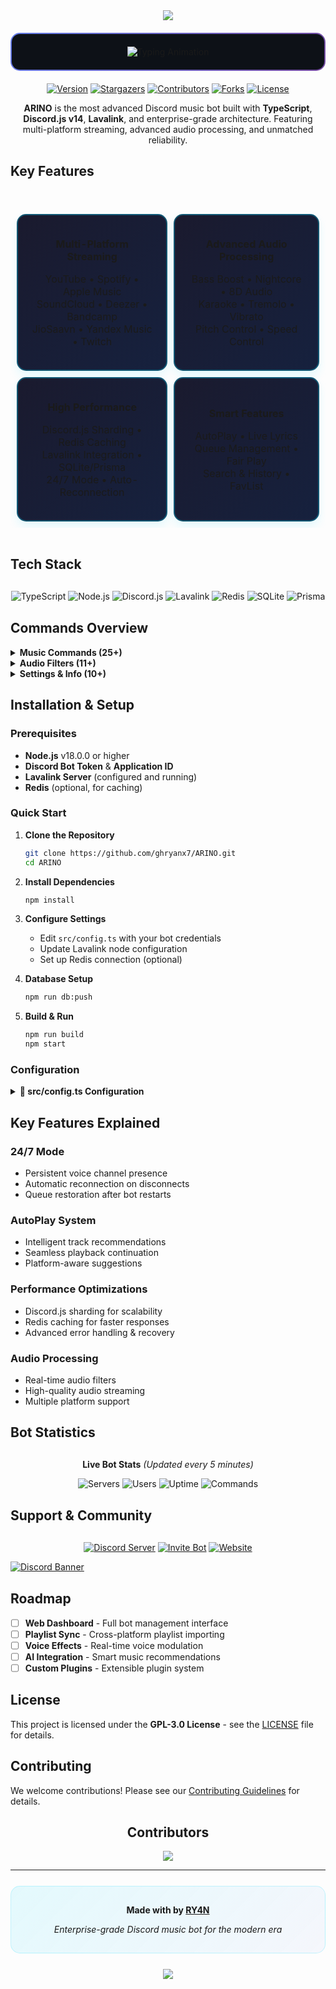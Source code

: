 
<div align="center">

<a href="https://discord.gg/W2GheK3F9m">
<img src="https://capsule-render.vercel.app/api?type=waving&color=0:EEFF00,100:a82da8&animation=blink&height=150&reversal=true&width=100&theme=gruvbox&section=header&text=ARINO&fontColor=15f8ef&fontSize=75&fontAlignY=39" />
</a>


<div style="background: linear-gradient(135deg, #667eea 0%, #764ba2 100%); padding: 2px; border-radius: 15px; margin: 20px 0;">
  <div style="background: #0d1117; padding: 20px; border-radius: 13px;">
    <img src="https://readme-typing-svg.herokuapp.com?font=Orbitron&weight=700&size=28&duration=2500&pause=800&color=00D9FF&center=true&vCenter=true&width=600&lines=Enterprise+Grade+Music+Bot;Multi-Platform+Streaming;24/7+High+Performance;Advanced+Audio+Processing" alt="Typing Animation" />
  </div>
</div>

[![Version][version-shield]][version-url]
[![Stargazers][stars-shield]][stars-url]
[![Contributors][contributors-shield]][contributors-url]
[![Forks][forks-shield]][forks-url]
[![License][license-shield]][license-url]

**ARINO** is the most advanced Discord music bot built with **TypeScript**, **Discord.js v14**, **Lavalink**, and enterprise-grade architecture. Featuring multi-platform streaming, advanced audio processing, and unmatched reliability.

</div>

## Key Features

<div style="display: grid; gap: 20px; margin: 30px 0;">

<table style="width: 100%; border-collapse: separate; border-spacing: 10px;">
<tr>
<td align="center" style="background: linear-gradient(135deg, #1a1a2e 0%, #16213e 100%); padding: 20px; border-radius: 15px; border: 2px solid rgba(0,217,255,0.3); box-shadow: 0 8px 16px rgba(0,217,255,0.1);">

**Multi-Platform Streaming**
<div style="margin: 15px 0;">
YouTube • Spotify • Apple Music<br/>
SoundCloud • Deezer • Bandcamp<br/>
JioSaavn • Yandex Music • Twitch
</div>

</td>
<td align="center" style="background: linear-gradient(135deg, #1a1a2e 0%, #16213e 100%); padding: 20px; border-radius: 15px; border: 2px solid rgba(0,217,255,0.3); box-shadow: 0 8px 16px rgba(0,217,255,0.1);">

**Advanced Audio Processing**
<div style="margin: 15px 0;">
Bass Boost • Nightcore • 8D Audio<br/>
Karaoke • Tremolo • Vibrato<br/>
Pitch Control • Speed Control
</div>

</td>
</tr>
<tr>
<td align="center" style="background: linear-gradient(135deg, #1a1a2e 0%, #16213e 100%); padding: 20px; border-radius: 15px; border: 2px solid rgba(0,217,255,0.3); box-shadow: 0 8px 16px rgba(0,217,255,0.1);">

**High Performance**
<div style="margin: 15px 0;">
Discord.js Sharding • Redis Caching<br/>
Lavalink Integration • SQLite/Prisma<br/>
24/7 Mode • Auto-Reconnection
</div>

</td>
<td align="center" style="background: linear-gradient(135deg, #1a1a2e 0%, #16213e 100%); padding: 20px; border-radius: 15px; border: 2px solid rgba(0,217,255,0.3); box-shadow: 0 8px 16px rgba(0,217,255,0.1);">

**Smart Features**
<div style="margin: 15px 0;">
AutoPlay • Live Lyrics<br/>
Queue Management • Fair Play<br/>
Search & History • FavList
</div>

</td>
</tr>
</table>

</div>

## Tech Stack

<div align="center" style="margin: 30px 0;">

![TypeScript](https://img.shields.io/badge/TypeScript-007ACC?style=for-the-badge&logo=typescript&logoColor=white)
![Node.js](https://img.shields.io/badge/Node.js-43853D?style=for-the-badge&logo=node.js&logoColor=white)
![Discord.js](https://img.shields.io/badge/Discord.js-5865F2?style=for-the-badge&logo=discord&logoColor=white)
![Lavalink](https://img.shields.io/badge/Lavalink-FF6B6B?style=for-the-badge&logo=music&logoColor=white)
![Redis](https://img.shields.io/badge/Redis-DC382D?style=for-the-badge&logo=redis&logoColor=white)
![SQLite](https://img.shields.io/badge/SQLite-07405E?style=for-the-badge&logo=sqlite&logoColor=white)
![Prisma](https://img.shields.io/badge/Prisma-3982CE?style=for-the-badge&logo=Prisma&logoColor=white)

</div>

## Commands Overview

<details>
<summary><b> Music Commands (25+)</b></summary>

- **Play Commands**: `play`, `playnext`, `search`, `lyrics`
- **Queue Management**: `queue`, `shuffle`, `clear`, `remove`, `skipto`
- **Playback Control**: `pause`, `resume`, `skip`, `stop`, `seek`, `replay`
- **Audio Control**: `volume`, `loop`, `autoplay`, `fairplay`
- **Utilities**: `nowplaying`, `grab`, `history`, `join`, `leave`

</details>

<details>
<summary><b> Audio Filters (11+)</b></summary>

- **Enhancement**: `bassboost`, `8d`, `nightcore`, `karaoke`
- **Modulation**: `tremolo`, `vibrato`, `rotation`
- **Control**: `pitch`, `speed`, `rate`, `lowpass`, `reset`

</details>

<details>
<summary><b> Settings & Info (10+)</b></summary>

- **Bot Info**: `stats`, `ping`, `help`, `invite`, `support`
- **Settings**: `247`, `prefix`, `lavalink`
- **Sources**: Platform-specific commands for each streaming service

</details>

## Installation & Setup

### Prerequisites

- **Node.js** v18.0.0 or higher
- **Discord Bot Token** & **Application ID**
- **Lavalink Server** (configured and running)
- **Redis** (optional, for caching)

### Quick Start

1. **Clone the Repository**
   ```bash
   git clone https://github.com/ghryanx7/ARINO.git
   cd ARINO
   ```

2. **Install Dependencies**
   ```bash
   npm install
   ```

3. **Configure Settings**
   - Edit `src/config.ts` with your bot credentials
   - Update Lavalink node configuration
   - Set up Redis connection (optional)

4. **Database Setup**
   ```bash
   npm run db:push
   ```

5. **Build & Run**
   ```bash
   npm run build
   npm start
   ```

### Configuration

<details>
<summary><b>📝 src/config.ts Configuration</b></summary>

```typescript
export default {
  TOKEN: "YOUR_BOT_TOKEN",
  CLIENT_ID: "YOUR_CLIENT_ID", 
  PREFIX: "+",
  OWNER_IDS: ["YOUR_USER_ID"],
  
  // Lavalink Configuration
  NODES: [
    {
      id: "Main-Node",
      host: "localhost",
      port: 2333,
      authorization: "youshallnotpass",
      secure: false,
    }
  ],

  // Redis Configuration (Optional)
  REDIS: {
    url: "redis://localhost:6379",
  },

  // Additional settings...
}
```

</details>

## Key Features Explained

### **24/7 Mode**
- Persistent voice channel presence
- Automatic reconnection on disconnects
- Queue restoration after bot restarts

### **AutoPlay System**
- Intelligent track recommendations
- Seamless playback continuation
- Platform-aware suggestions

### **Performance Optimizations**
- Discord.js sharding for scalability
- Redis caching for faster responses
- Advanced error handling & recovery

### **Audio Processing**
- Real-time audio filters
- High-quality audio streaming
- Multiple platform support

## Bot Statistics

<div align="center" style="margin: 30px 0;">

**Live Bot Stats** *(Updated every 5 minutes)*

![Servers](https://img.shields.io/badge/Servers-12+-success?style=for-the-badge)
![Users](https://img.shields.io/badge/Users-500+-blue?style=for-the-badge)
![Uptime](https://img.shields.io/badge/Uptime-99.9%25-brightgreen?style=for-the-badge)
![Commands](https://img.shields.io/badge/Commands-63+-orange?style=for-the-badge)

</div>

## Support & Community

<div style="margin: 30px 0;">

<div align="center">

[![Discord Server](https://img.shields.io/badge/Support_Server-5865F2?style=for-the-badge&logoColor=white&labelColor=1a1a1a)](https://discord.gg/W2GheK3F9m)
[![Invite Bot](https://img.shields.io/badge/Invite_ARINO-00D9FF?style=for-the-badge&logoColor=white&labelColor=1a1a1a)](https://discord.com/oauth2/authorize?client_id=1321595174056362111&permissions=8&scope=bot%20applications.commands&redirect_uri=https%3A%2F%2Fdiscord.com%2Finvite%2FW2GheK3F9m)
[![Website](https://img.shields.io/badge/Website-764ba2?style=for-the-badge&logoColor=white&labelColor=1a1a1a)](https://arino.bot)

</div>

[![Discord Banner](https://cdn.discordapp.com/attachments/1266081851714441267/1336484677199855759/Picsart_25-02-05_05-52-23-511.png)](https://discord.gg/W2GheK3F9m)

</div>

## Roadmap

- [ ] **Web Dashboard** - Full bot management interface
- [ ] **Playlist Sync** - Cross-platform playlist importing
- [ ] **Voice Effects** - Real-time voice modulation
- [ ] **AI Integration** - Smart music recommendations
- [ ] **Custom Plugins** - Extensible plugin system

## License

This project is licensed under the **GPL-3.0 License** - see the [LICENSE](LICENSE) file for details.

## Contributing

We welcome contributions! Please see our [Contributing Guidelines](CONTRIBUTING.md) for details.

<div align="center">

## Contributors

<a href="https://github.com/ghryanx7/ARINO/graphs/contributors">
  <img src="https://contrib.rocks/image?repo=ghryanx7/ARINO" />
</a>

---

<div style="margin: 25px 0; padding: 15px; background: linear-gradient(135deg, rgba(0,217,255,0.1) 0%, rgba(102,126,234,0.05) 100%); border-radius: 15px; border: 1px solid rgba(0,217,255,0.2);">

**Made with by [RY4N](https://github.com/ryanisnomore)**

*Enterprise-grade Discord music bot for the modern era*

</div>

<img src="https://capsule-render.vercel.app/api?type=waving&color=gradient&customColorList=6,11,20&height=120&section=footer&text=ARINO&fontSize=40&fontColor=FFFFFF&animation=twinkling"/>

</div>

<!-- Shield Links -->
[version-shield]: https://img.shields.io/github/package-json/v/ghryanx7/ARINO?style=for-the-badge&color=00D9FF
[version-url]: https://github.com/ghryanx7/ARINO/releases
[contributors-shield]: https://img.shields.io/github/contributors/ghryanx7/ARINO.svg?style=for-the-badge&color=00D9FF
[contributors-url]: https://github.com/ghryanx7/ARINO/graphs/contributors
[forks-shield]: https://img.shields.io/github/forks/ghryanx7/ARINO.svg?style=for-the-badge&color=00D9FF
[forks-url]: https://github.com/ghryanx7/ARINO/network/members
[stars-shield]: https://img.shields.io/github/stars/ghryanx7/ARINO.svg?style=for-the-badge&color=00D9FF
[stars-url]: https://github.com/ghryanx7/ARINO/stargazers
[license-shield]: https://img.shields.io/github/license/ghryanx7/ARINO?style=for-the-badge&color=00D9FF
[license-url]: https://github.com/ghryanx7/ARINO/blob/main/LICENSE
